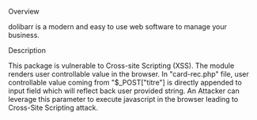 Overview 

dolibarr is a modern and easy to use web software to manage your business.

Description

This package is vulnerable to Cross-site Scripting (XSS). The module renders user controllable value in the browser. In "card-rec.php" file, user controllable value coming from "$_POST["titre"] is directly appended to input field which will reflect back user provided string. An Attacker can leverage this parameter to execute javascript in the browser leading to Cross-Site Scripting attack.
